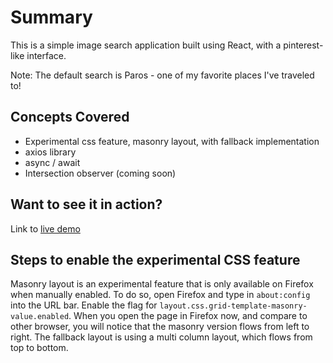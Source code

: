 # Summary

This is a simple image search application built using React, with a pinterest-like interface. 

Note: The default search is Paros - one of my favorite places I've traveled to!

## Concepts Covered

* Experimental css feature, masonry layout, with fallback implementation
* axios library
* async / await
* Intersection observer (coming soon)

## Want to see it in action?

Link to [live demo](https://github.com/hanahboles/masonry-grid-demo)

## Steps to enable the experimental CSS feature

Masonry layout is an experimental feature that is only available on Firefox when manually enabled. To do so, open Firefox and type in `about:config` into the URL bar. Enable the flag for `layout.css.grid-template-masonry-value.enabled`. When you open the page in Firefox now, and compare to other browser, you will notice that the masonry version flows from left to right. The fallback layout is using a multi column layout, which flows from top to bottom. 